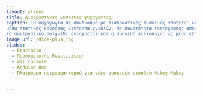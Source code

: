 ```yaml
---
layout: slides
title: Διαδραστικές Συσκευές ψυχαγωγίας
caption: 'H ψυχαγωγία σε συνδυασμό με διαδραστικές συσκευές αποτελεί νέο είδος διασκέδασης, ξεπερνώντας τον κλασικό τρόπο παιχνιδιού
μέσω στατικής κονσόλας βιντεοπαιχνιδιών. Με δυνατότητα ταυτόχρονης απομακρυσμένης συμμετοχής,
το συνεργατικό παιχνίδι ενισχύεται και η συσκευή λειτουργεί ως μέσο επικοινωνίας.'
image_url: /dice-plus.jpg
slides:
  - Reactable
  - Προσομοιωτής Reactivision
  - wii console
  - Arduino Uno  
  - Πλατφόρμα πειρασματισμού για νέες συσκευές εισόδου Makey Makey
  
   
---
```

